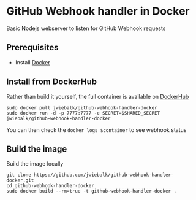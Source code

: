 # GitHub Webhook handler in Docker

Basic Nodejs webserver to listen for GitHub Webhook requests


## Prerequisites

  - Install [Docker](https://www.docker.com/)

## Install from DockerHub

Rather than build it yourself, the full container is available on [DockerHub](https://hub.docker.com/r/jwiebalk/github-webhook-handler-docker/)

```
sudo docker pull jwiebalk/github-webhook-handler-docker
sudo docker run -d -p 7777:7777 -e SECRET=$SHARED_SECRET jwiebalk/github-webhook-handler-docker
```

You can then check the `docker logs $container` to see webhook status

## Build the image

Build the image locally

```
git clone https://github.com/jwiebalk/github-webhook-handler-docker.git
cd github-webhook-handler-docker
sudo docker build --rm=true -t github-webhook-handler-docker .
```

